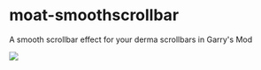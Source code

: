 # moat-smoothscrollbar
A smooth scrollbar effect for your derma scrollbars in Garry's Mod

![](https://i.gyazo.com/2945bb535afc60110f8e5ee4b8270199.gif)
